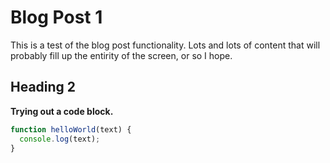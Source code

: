 # Blog Post 1 

This is a test of the blog post functionality. Lots and lots of content that will probably fill up the entirity of the screen, or so I hope.

## Heading 2

__Trying out a code block.__

```js
function helloWorld(text) {
  console.log(text);
}
```
